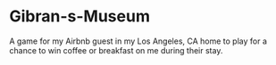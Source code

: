 # Gibran-s-Museum
A game for my Airbnb guest in my Los Angeles, CA home to play for a chance to win coffee or breakfast on me during their stay. 

